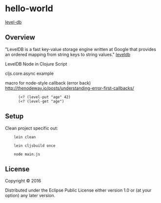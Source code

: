 # hello-world

[level-db](https://www.npmjs.com/package/level)

## Overview

"LevelDB is a fast key-value storage engine written at Google that provides an ordered mapping from string keys to string values."
[leveldb](https://www.igvita.com/2012/02/06/sstable-and-log-structured-storage-leveldb/)

LevelDB Node in Clojure Script

cljs.core.async example

macro for node-style callback (error back) http://thenodeway.io/posts/understanding-error-first-callbacks/

~~~
      (<? (level-put "age" 42)
      (<? (level-get "age")
~~~

## Setup

Clean project specific out:

~~~
    lein clean

    lein cljsbuild once

    node main.js
~~~

## License

Copyright © 2016

Distributed under the Eclipse Public License either version 1.0 or (at your option) any later version.
